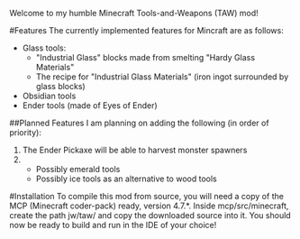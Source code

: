 Welcome to my humble Minecraft Tools-and-Weapons (TAW) mod!

#Features
The currently implemented features for Mincraft are as follows:
* Glass tools:
  * "Industrial Glass" blocks made from smelting "Hardy Glass Materials"
  * The recipe for "Industrial Glass Materials" (iron ingot surrounded by glass blocks)
* Obsidian tools
* Ender tools (made of Eyes of Ender)

##Planned Features
I am planning on adding the following (in order of priority):
1. The Ender Pickaxe will be able to harvest monster spawners
2. 
   * Possibly emerald tools 
   * Possibly ice tools as an alternative to wood tools

#Installation
To compile this mod from source, you will need a copy of the MCP (Minecraft coder-pack) ready,
version 4.7.*. Inside mcp/src/minecraft, create the path jw/taw/ and copy the downloaded source into it.
You should now be ready to build and run in the IDE of your choice!